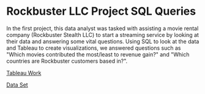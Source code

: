 # Rockbuster LLC Project SQL Queries

In the first project, this data analyst was tasked with assisting a movie rental company (Rockbuster Stealth LLC) to start a streaming service by looking at their data and answering some vital questions. Using SQL to look at the data and Tableau to create visualizations, we answered questions such as "Which movies contributed the most/least to revenue gain?" and "Which countries are Rockbuster customers based in?".

[Tableau Work](https://public.tableau.com/app/profile/matt.gray3766/viz/GenreData/Sheet1?publish=yes)

[Data Set](http://www.postgresqltutorial.com/wp-content/uploads/2019/05/dvdrental.zip)
